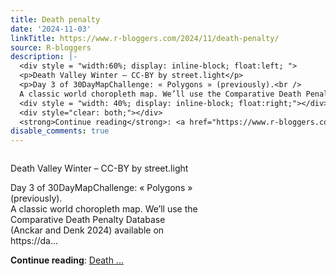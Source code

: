 ```yaml
---
title: Death penalty
date: '2024-11-03'
linkTitle: https://www.r-bloggers.com/2024/11/death-penalty/
source: R-bloggers
description: |-
  <div style = "width:60%; display: inline-block; float:left; ">
  <p>Death Valley Winter – CC-BY by street.light</p>
  <p>Day 3 of 30DayMapChallenge: « Polygons » (previously).<br />
  A classic world choropleth map. We’ll use the Comparative Death Penalty Database (Anckar and Denk 2024) available on https://da...</p></div>
  <div style = "width: 40%; display: inline-block; float:right;"></div>
  <div style="clear: both;"></div>
  <strong>Continue reading</strong>: <a href="https://www.r-bloggers.com/2024/11/death-penalty/">Death ...
disable_comments: true
---
```

<div style = "width:60%; display: inline-block; float:left; ">
<p>Death Valley Winter – CC-BY by street.light</p>
<p>Day 3 of 30DayMapChallenge: « Polygons » (previously).<br />
A classic world choropleth map. We’ll use the Comparative Death Penalty Database (Anckar and Denk 2024) available on https://da...</p></div>
<div style = "width: 40%; display: inline-block; float:right;"></div>
<div style="clear: both;"></div>
<strong>Continue reading</strong>: <a href="https://www.r-bloggers.com/2024/11/death-penalty/">Death ...